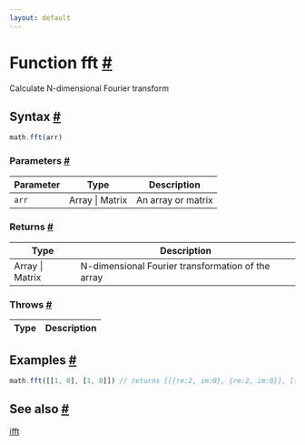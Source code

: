 ```yaml
---
layout: default
---
```


<!-- Note: This file is automatically generated from source code comments. Changes made in this file will be overridden. -->

<h1 id="function-fft">Function fft <a href="#function-fft" title="Permalink">#</a></h1>

Calculate N-dimensional Fourier transform


<h2 id="syntax">Syntax <a href="#syntax" title="Permalink">#</a></h2>

```js
math.fft(arr)
```

<h3 id="parameters">Parameters <a href="#parameters" title="Permalink">#</a></h3>

Parameter | Type | Description
--------- | ---- | -----------
`arr` | Array &#124; Matrix | An array or matrix

<h3 id="returns">Returns <a href="#returns" title="Permalink">#</a></h3>

Type | Description
---- | -----------
Array &#124; Matrix | N-dimensional Fourier transformation of the array


<h3 id="throws">Throws <a href="#throws" title="Permalink">#</a></h3>

Type | Description
---- | -----------


<h2 id="examples">Examples <a href="#examples" title="Permalink">#</a></h2>

```js
math.fft([[1, 0], [1, 0]]) // returns [[{re:2, im:0}, {re:2, im:0}], [{re:0, im:0}, {re:0, im:0}]]

```


<h2 id="see-also">See also <a href="#see-also" title="Permalink">#</a></h2>

[ifft](ifft.html)
